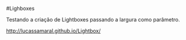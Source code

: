 #Lighboxes

Testando a criação de Lightboxes passando a largura como parâmetro.

http://lucassamaral.github.io/Lightbox/
